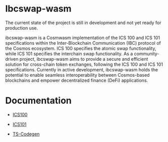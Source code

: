 # Ibcswap-wasm

The current state of the project is still in development and not yet ready for production use.

ibcswap-wasm is a Cosmwasm implementation of the ICS 100 and ICS 101 specifications within the Inter-Blockchain Communication (IBC) protocol of the Cosmos ecosystem. ICS 100 specifies the atomic swap functionality, while ICS 101 specifies the interchain swap functionality. As a community-driven project, ibcswap-wasm aims to provide a secure and efficient solution for cross-chain token exchanges, following the ICS 100 and ICS 101 specifications. Currently in active development, ibcswap-wasm holds the potential to enable seamless interoperability between Cosmos-based blockchains and empower decentralized finance (DeFi) applications.

# Documentation

- [ICS100](./docs/ics100.md)
- [ICS101](./docs/ics101.md)

- [TS-Codegen](https://github.com/CosmWasm/ts-codegen#readme)